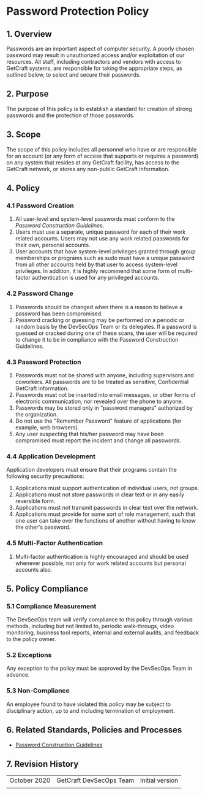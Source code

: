 # Password Protection Policy

## 1. Overview

Passwords are an important aspect of computer security. A poorly chosen password may result in unauthorized access and/or exploitation of our resources. All staff, including contractors and vendors with access to GetCraft systems, are responsible for taking the appropriate steps, as outlined below, to select and secure their passwords.

## 2. Purpose

The purpose of this policy is to establish a standard for creation of strong passwords and the protection of those passwords.

## 3. Scope

The scope of this policy includes all personnel who have or are responsible for an account \(or any form of access that supports or requires a password\) on any system that resides at any GetCraft facility, has access to the GetCraft network, or stores any non-public GetCraft information.

## 4. Policy

### 4.1 Password Creation

1. All user-level and system-level passwords must conform to the _Password Construction Guidelines_.
2. Users must use a separate, unique password for each of their work related accounts. Users may not use any work related passwords for their own, personal accounts.
3. User accounts that have system-level privileges granted through group memberships or programs such as sudo must have a unique password from all other accounts held by that user to access system-level privileges. In addition, it is highly recommend that some form of multi-factor authentication is used for any privileged accounts.

### 4.2 Password Change

1. Passwords should be changed when there is a reason to believe a password has been compromised.
2. Password cracking or guessing may be performed on a periodic or random basis by the DevSecOps Team or its delegates. If a password is guessed or cracked during one of these scans, the user will be required to change it to be in compliance with the Password Construction Guidelines.

### 4.3 Password Protection

1. Passwords must not be shared with anyone, including supervisors and coworkers. All passwords are to be treated as sensitive, Confidential GetCraft information.
2. Passwords must not be inserted into email messages, or other forms of electronic communication, nor revealed over the phone to anyone.
3. Passwords may be stored only in “password managers” authorized by the organization.
4. Do not use the "Remember Password" feature of applications \(for example, web browsers\).
5. Any user suspecting that his/her password may have been compromised must report the incident and change all passwords.

### 4.4 Application Development

Application developers must ensure that their programs contain the following security precautions:

1. Applications must support authentication of individual users, not groups.
2. Applications must not store passwords in clear text or in any easily reversible form.
3. Applications must not transmit passwords in clear text over the network.
4. Applications must provide for some sort of role management, such that one user can take over the functions of another without having to know the other's password.

### 4.5 Multi-Factor Authentication

1. Multi-factor authentication is highly encouraged and should be used whenever possible, not only for work related accounts but personal accounts also.

## 5. Policy Compliance

### 5.1 Compliance Measurement

The DevSecOps team will verify compliance to this policy through various methods, including but not limited to, periodic walk-througs, video monitoring, business tool reports, internal and external audits, and feedback to the policy owner.

### 5.2 Exceptions

Any exception to the policy must be approved by the DevSecOps Team in advance.

### 5.3 Non-Compliance

An employee found to have violated this policy may be subject to disciplinary action, up to and including termination of employment.

## 6. Related Standards, Policies and Processes

* [Password Construction Guidelines](password-construction-guidelines.md)

## 7. Revision History

|  |  |  |
| :--- | :--- | :--- |
| October 2020 | GetCraft DevSecOps Team | Initial version |
|  |  |  |


